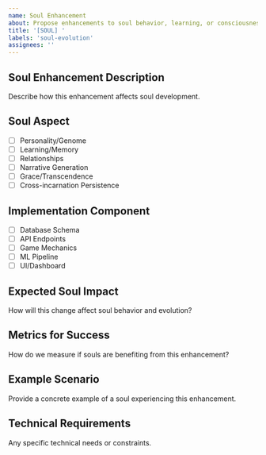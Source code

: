 ```yaml
---
name: Soul Enhancement
about: Propose enhancements to soul behavior, learning, or consciousness
title: '[SOUL] '
labels: 'soul-evolution'
assignees: ''
---
```


## Soul Enhancement Description
Describe how this enhancement affects soul development.

## Soul Aspect
- [ ] Personality/Genome
- [ ] Learning/Memory
- [ ] Relationships
- [ ] Narrative Generation
- [ ] Grace/Transcendence
- [ ] Cross-incarnation Persistence

## Implementation Component
- [ ] Database Schema
- [ ] API Endpoints
- [ ] Game Mechanics
- [ ] ML Pipeline
- [ ] UI/Dashboard

## Expected Soul Impact
How will this change affect soul behavior and evolution?

## Metrics for Success
How do we measure if souls are benefiting from this enhancement?

## Example Scenario
Provide a concrete example of a soul experiencing this enhancement.

## Technical Requirements
Any specific technical needs or constraints.